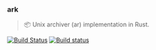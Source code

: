 ### ark
> :package: Unix archiver (ar) implementation in Rust.

 [![Build Status](https://travis-ci.org/stpettersens/ark.png?branch=master)](https://travis-ci.org/stpettersens/ark)
 [![Build status](https://ci.appveyor.com/api/projects/status/1u0srjxha51a8ftb?svg=true)](https://ci.appveyor.com/project/stpettersens/ark)
